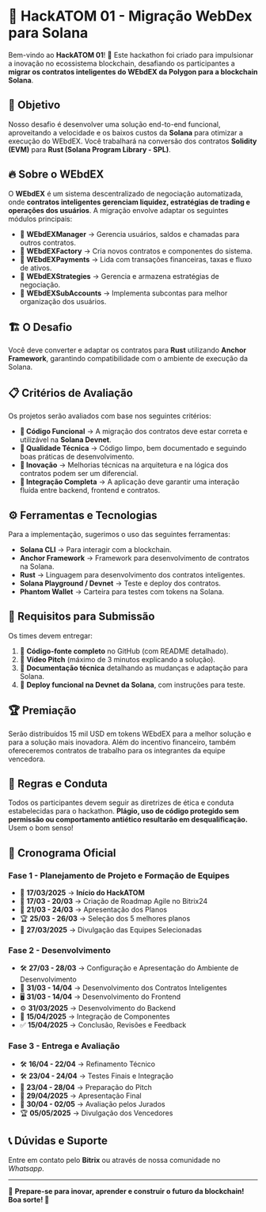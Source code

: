 # 🚀 HackATOM 01 - Migração WebDex para Solana

Bem-vindo ao **HackATOM 01**! 🎉 Este hackathon foi criado para impulsionar a inovação no ecossistema blockchain, desafiando os participantes a **migrar os contratos inteligentes do WEbdEX da Polygon para a blockchain Solana**. 

## 📌 **Objetivo**
Nosso desafio é desenvolver uma solução end-to-end funcional, aproveitando a velocidade e os baixos custos da **Solana** para otimizar a execução do WEbdEX. Você trabalhará na conversão dos contratos **Solidity (EVM)** para **Rust (Solana Program Library - SPL)**.

## 🔥 **Sobre o WEbdEX**
O **WEbdEX** é um sistema descentralizado de negociação automatizada, onde **contratos inteligentes gerenciam liquidez, estratégias de trading e operações dos usuários**. A migração envolve adaptar os seguintes módulos principais:

- 📌 **WEbdEXManager** → Gerencia usuários, saldos e chamadas para outros contratos.
- 📌 **WEbdEXFactory** → Cria novos contratos e componentes do sistema.
- 📌 **WEbdEXPayments** → Lida com transações financeiras, taxas e fluxo de ativos.
- 📌 **WEbdEXStrategies** → Gerencia e armazena estratégias de negociação.
- 📌 **WEbdEXSubAccounts** → Implementa subcontas para melhor organização dos usuários.

## 🏗 **O Desafio**
Você deve converter e adaptar os contratos para **Rust** utilizando **Anchor Framework**, garantindo compatibilidade com o ambiente de execução da Solana.

## 📋 **Critérios de Avaliação**
Os projetos serão avaliados com base nos seguintes critérios:
- **📌 Código Funcional** → A migração dos contratos deve estar correta e utilizável na **Solana Devnet**.
- **📌 Qualidade Técnica** → Código limpo, bem documentado e seguindo boas práticas de desenvolvimento.
- **📌 Inovação** → Melhorias técnicas na arquitetura e na lógica dos contratos podem ser um diferencial.
- **📌 Integração Completa** → A aplicação deve garantir uma interação fluída entre backend, frontend e contratos.

## ⚙️ **Ferramentas e Tecnologias**
Para a implementação, sugerimos o uso das seguintes ferramentas:
- **Solana CLI** → Para interagir com a blockchain.
- **Anchor Framework** → Framework para desenvolvimento de contratos na Solana.
- **Rust** → Linguagem para desenvolvimento dos contratos inteligentes.
- **Solana Playground / Devnet** → Teste e deploy dos contratos.
- **Phantom Wallet** → Carteira para testes com tokens na Solana.

## 📜 **Requisitos para Submissão**
Os times devem entregar:
1. 📁 **Código-fonte completo** no GitHub (com README detalhado).
2. 🎥 **Vídeo Pitch** (máximo de 3 minutos explicando a solução).
3. 📑 **Documentação técnica** detalhando as mudanças e adaptação para Solana.
4. 🚀 **Deploy funcional na Devnet da Solana**, com instruções para teste.

## 🏆 **Premiação**
Serão distribuídos 15 mil USD em tokens WEbdEX para a melhor solução e para a solução mais inovadora. Além do incentivo financeiro, também ofereceremos contratos de trabalho para os integrantes da equipe vencedora.

## 🤝 **Regras e Conduta**
Todos os participantes devem seguir as diretrizes de ética e conduta estabelecidas para o hackathon. **Plágio, uso de código protegido sem permissão ou comportamento antiético resultarão em desqualificação.** Usem o bom senso!

## 📆 **Cronograma Oficial**

### **Fase 1 - Planejamento de Projeto e Formação de Equipes**
- 🏁 **17/03/2025** → **Início do HackATOM**
- 📅 **17/03 - 20/03** → Criação de Roadmap Agile no Bitrix24
- 📝 **21/03 - 24/03** → Apresentação dos Planos
- 🏆 **25/03 - 26/03** → Seleção dos 5 melhores planos
- 📢 **27/03/2025** → Divulgação das Equipes Selecionadas

### **Fase 2 - Desenvolvimento**
- 🛠 **27/03 - 28/03** → Configuração e Apresentação do Ambiente de Desenvolvimento
- 🔧 **31/03 - 14/04** → Desenvolvimento dos Contratos Inteligentes
- 🖥 **31/03 - 14/04** → Desenvolvimento do Frontend
- ⚙️ **31/03/2025** → Desenvolvimento do Backend
- 🔄 **15/04/2025** → Integração de Componentes
- ✅ **15/04/2025** → Conclusão, Revisões e Feedback

### **Fase 3 - Entrega e Avaliação**
- 🛠 **16/04 - 22/04** → Refinamento Técnico
- 🛠 **23/04 - 24/04** → Testes Finais e Integração
- 🎤 **23/04 - 28/04** → Preparação do Pitch
- 🎥 **29/04/2025** → Apresentação Final
- 🏅 **30/04 - 02/05** → Avaliação pelos Jurados
- 🏆 **05/05/2025** → Divulgação dos Vencedores

## 📞 **Dúvidas e Suporte**
Entre em contato pelo **Bitrix** ou através de nossa comunidade no *Whatsapp*.

---
🎯 **Prepare-se para inovar, aprender e construir o futuro da blockchain! Boa sorte! 🚀**
